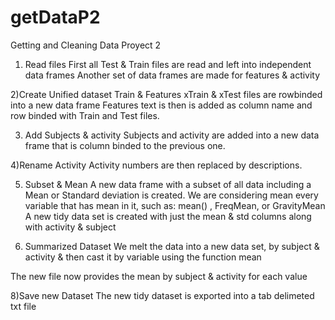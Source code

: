 getDataP2
=========

Getting and Cleaning Data Proyect 2

1) Read files
First all Test & Train files are read and left into independent data frames
Another set of data frames are made for features & activity

2)Create Unified dataset Train & Features
xTrain & xTest files are rowbinded into a new data frame
Features text is then is added as column name and row binded with Train and Test files. 

3) Add Subjects & activity
Subjects and activity are added into a new data frame that is column binded to the previous one. 

4)Rename Activity
Activity numbers are then replaced by descriptions. 

5) Subset & Mean 
A new data frame with a subset of all data including a Mean or Standard deviation is created. 
We are considering mean every variable that has mean in it, such as: mean() , FreqMean, or GravityMean
A new tidy data set is created with just the mean & std columns along with activity & subject

7) Summarized Dataset
We melt the data into a new data set, by subject & activity & then cast it by variable using the function mean

The new file now provides the mean by subject & activity for each value

8)Save new Dataset 
The new tidy dataset is exported into a tab delimeted txt file

